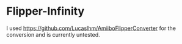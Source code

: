 # Flipper-Infinity

I used https://github.com/Lucaslhm/AmiiboFlipperConverter for the conversion and is currently untested.
